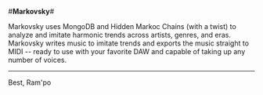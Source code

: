 
#**Markovsky**#

Markovsky uses MongoDB and Hidden Markoc Chains (with a twist) to analyze and imitate harmonic trends across artists, genres, and eras.  Markovsky writes music to imitate trends and exports the music straight to MIDI -- ready to use with your favorite DAW and capable of taking up any number of voices.  

-------------------------------------------------------

Best, 
Ram'po